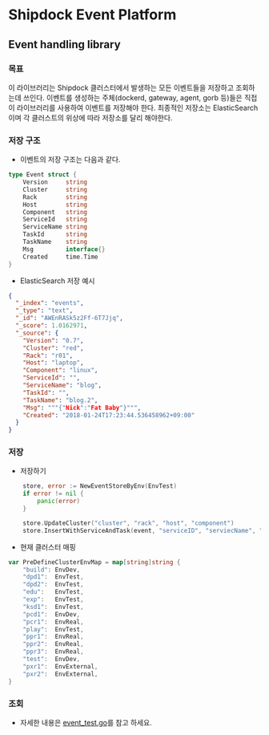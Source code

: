 # Shipdock Event Platform
## Event handling library
### 목표
이 라이브러리는 Shipdock 클러스터에서 발생하는 모든 이벤트들을 저장하고 조회하는데 쓰인다.
이벤트를 생성하는 주체(dockerd, gateway, agent, gorb 등)들은 직접 이 라이브러리를 사용하여 이벤트를 저장해야 한다.
최종적인 저장소는 ElasticSearch 이며 각 클러스트의 위상에 따라 저장소를 달리 해야한다.

### 저장 구조
- 이벤트의 저장 구조는 다음과 같다.
```go
type Event struct {
	Version     string
	Cluster     string
	Rack        string
	Host        string
	Component   string
	ServiceId   string
	ServiceName string
	TaskId      string
	TaskName    string
	Msg         interface{}
	Created     time.Time
}
```

- ElasticSearch 저장 예시
```json
{
  "_index": "events",
  "_type": "text",
  "_id": "AWEnRASk5z2Ff-6T7Jjq",
  "_score": 1.0162971,
  "_source": {
    "Version": "0.7",
    "Cluster": "red",
    "Rack": "r01",
    "Host": "laptop",
    "Component": "linux",
    "ServiceId": "",
    "ServiceName": "blog",
    "TaskId": "",
    "TaskName": "blog.2",
    "Msg": """{"Nick":"Fat Baby"}""",
    "Created": "2018-01-24T17:23:44.536458962+09:00"
  }
}
```

### 저장
- 저장하기
```go
    store, error := NewEventStoreByEnv(EnvTest)
    if error != nil {
        panic(error)
    }

    store.UpdateCluster("cluster", "rack", "host", "component")
    store.InsertWithServiceAndTask(event, "serviceID", "serviecName", "taskID", "taskName")
```

- 현재 클러스터 매핑
```go
var PreDefineClusterEnvMap = map[string]string {
	"build": EnvDev,
	"dpd1":  EnvTest,
	"dpd2":  EnvTest,
	"edu":   EnvTest,
	"exp":   EnvTest,
	"ksd1":  EnvTest,
	"pcd1":  EnvDev,
	"pcr1":  EnvReal,
	"play":  EnvTest,
	"ppr1":  EnvReal,
	"ppr2":  EnvReal,
	"ppr3":  EnvReal,
	"test":  EnvDev,
	"pxr1":  EnvExternal,
	"pxr2":  EnvExternal,
}
```

### 조회
- 자세한 내용은 [event_test.go](https://oss.navercorp.com/shipdock/event/blob/master/event_test.go)를 참고 하세요.
